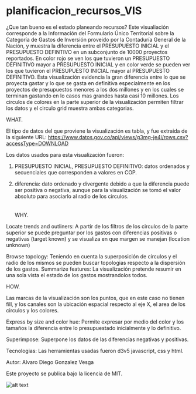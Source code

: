 # planificacion_recursos_VIS

¿Que tan bueno es el estado planeando recursos?
  Este visualiación corresponde a la Información del Formulario Único Territorial sobre la Categoría de Gastos de Inversión proveido por la Contaduría General de la Nación, y muestra la diferencia entre el PRESUPUESTO INICIAL y el PRESUPUESTO DEFINTIVO en un subconjunto de 10000 proyectos reportados. En color rojo se ven los que tuvieron un PRESUPUESTO DEFINITIVO mayor a PRESUPUESTO INICIAL y en color verde se pueden ver los que tuvieron el PRESUPUESTO INICIAL mayor al PRESUPUESTO DEFINITIVO. Esta visualización evidencia la gran diferencia entre lo que se proyecta gastar y lo que se gasta en definitiva especialmente en los proyectos de presupuestos menores a los dos millones y en los cuales se terminan gastando en lo casos mas grandes hasta casi 10 millones.
  Los circulos de colores en la parte superior de la visualización permiten filtrar los datos y el circulo grid muestra ambas categorias.

  WHAT.
 
  El tipo de datos del que proviene la visualización es tabla, y fue extraida de la siguiente URL: https://www.datos.gov.co/api/views/g3mg-je4i/rows.csv?accessType=DOWNLOAD
  
  Los datos usados para esta visualización fueron:
 
  1. PRESUPUESTO INICIAL, PRESUPUESTO DEFINITIVO: datos ordenados y secuenciales que corresponden a valores en COP.
  
  2. diferencia: dato ordenado y divergente debido a que la diferencia puede ser positiva o negativa, aunque para la visualización se tomó el valor absoluto para asociarlo al radio de los circulos.
  <br><br><br>
  WHY.
  
  Locate trends and outliners: A partir de los filtros de los circulos de la parte superior se puede preguntar por los gastos con diferencias positivas o negativas (target known) y se visualiza en que margen se manejan (location unknown)
 
  Browse topology: Teniendo en cuenta la superposición de circulos y el radio de los mismos se pueden buscar topologias respecto a la dispersión de los gastos.
  Summarize features: La visualización pretende resumir en una sola vista el estado de los gastos mostrandolos todos.

  HOW.
  
  Las marcas de la visualización son los puntos, que en este caso no tienen fill, y los canales son la ubicación espacial respecto al eje X, el area de los circulos y los colores.
 
  Express by size and color hue: Permite expresar por medio del color y los tamaños la diferencia entre lo presupuestado inicialmente y lo definitivo.
 
  Superimpose: Superpone los datos de las diferencias negativas y positivas.
  
  Tecnologias: Las herramientas usadas fueron d3v5 javascript, css y html.
  
  Autor: Alvaro Diego Gonzalez Vesga
  
  Este proyecto se publica bajo la licencia de MIT.
  
  ![alt text](https://i.imgur.com/pghvTzb.png)
